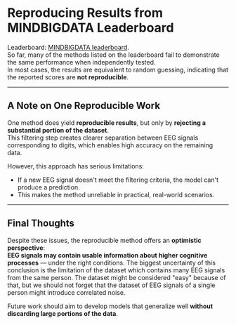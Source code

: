 # Reproducing Results from MINDBIGDATA Leaderboard

Leaderboard: [MINDBIGDATA leaderboard](https://mindbigdata.com/).  
So far, many of the methods listed on the leaderboard fail to demonstrate the same performance when independently tested.  
In most cases, the results are equivalent to random guessing, indicating that the reported scores are **not reproducible**.

---

## A Note on One Reproducible Work

One method does yield **reproducible results**, but only by **rejecting a substantial portion of the dataset**.  
This filtering step creates clearer separation between EEG signals corresponding to digits, which enables high accuracy on the remaining data.

However, this approach has serious limitations:
- If a new EEG signal doesn't meet the filtering criteria, the model can't produce a prediction.
- This makes the method unreliable in practical, real-world scenarios.

---

## Final Thoughts

Despite these issues, the reproducible method offers an **optimistic perspective**:  
**EEG signals may contain usable information about higher cognitive processes** — under the right conditions.
The biggest uncertainty of this conclusion is the limitation of the dataset which contains many EEG signals from the same person. 
The dataset might be considered "easy" because of that, but we should not forget that the dataset of EEG signals of a single person might introduce correlated noise.

Future work should aim to develop models that generalize well **without discarding large portions of the data**. 

